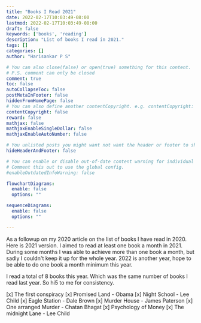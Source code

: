 ```yaml
---
title: "Books I Read 2021"
date: 2022-02-17T10:03:49-08:00
lastmod: 2022-02-17T10:03:49-08:00
draft: false
keywords: ['books', 'reading']
description: "List of books I read in 2021."
tags: []
categories: []
author: "Harisankar P S"

# You can also close(false) or open(true) something for this content.
# P.S. comment can only be closed
comment: true
toc: false
autoCollapseToc: false
postMetaInFooter: false
hiddenFromHomePage: false
# You can also define another contentCopyright. e.g. contentCopyright: "This is another copyright."
contentCopyright: false
reward: false
mathjax: false
mathjaxEnableSingleDollar: false
mathjaxEnableAutoNumber: false

# You unlisted posts you might want not want the header or footer to show
hideHeaderAndFooter: false

# You can enable or disable out-of-date content warning for individual post.
# Comment this out to use the global config.
#enableOutdatedInfoWarning: false

flowchartDiagrams:
  enable: false
  options: ""

sequenceDiagrams:
  enable: false
  options: ""

---
```


As a followup on my 2020 article on the list of books I have read in 2020. Here is 2021 version. I aimed to read at least one book a month in 2021. During some months I was able to achieve more than one book a month, but sadly I couldn't keep it up for the whole year. 2022 is another year, hope to be able to do one book a month minimum this year.

<!--more-->

I read a total of 8 books this year. Which was the same number of books I read last year. So hi5 to me for consistency.

[x] The first conspiracy
[x] Promised Land - Obama
[x] Night School - Lee Child
[x] Eagle Station - Dale Brown
[x] Murder House - James Paterson
[x] One arranged Murder - Chatan Bhagat
[x] Psychology of Money
[x] The midnight Lane - Lee Child
